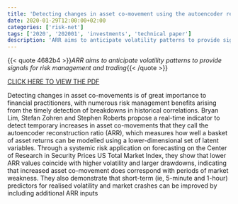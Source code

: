 ```yaml
---
title: 'Detecting changes in asset co-movement using the autoencoder reconstruction ratio'
date: 2020-01-29T12:00:00+02:00
categories: ['risk-net']
tags: ['2020', '202001', 'investments', 'technical paper']
description: 'ARR aims to anticipate volatility patterns to provide signals for risk management and trading'
---
```


{{< quote 4682b4 >}}_ARR aims to anticipate volatility patterns to provide signals for risk management and trading_{{< /quote >}}

[CLICK HERE TO VIEW THE PDF](https://d.docs.live.net/media/download/1047111)

Detecting changes in asset co-movements is of great importance to financial practitioners, with numerous risk management benefits arising from the timely detection of breakdowns in historical correlations. Bryan Lim, Stefan Zohren and Stephen Roberts propose a real-time indicator to detect temporary increases in asset co-movements that they call the autoencoder reconstruction ratio (ARR), which measures how well a basket of asset returns can be modelled using a lower-dimensional set of latent variables. Through a systemic risk application on forecasting on the Center of Research in Security Prices US Total Market Index, they show that lower ARR values coincide with higher volatility and larger drawdowns, indicating that increased asset co-movement does correspond with periods of market weakness. They also demonstrate that short-term (ie, 5-minute and 1-hour) predictors for realised volatility and market crashes can be improved by including additional ARR inputs

